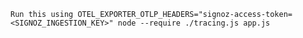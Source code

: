 `Run this using OTEL_EXPORTER_OTLP_HEADERS="signoz-access-token=<SIGNOZ_INGESTION_KEY>" node --require ./tracing.js app.js`